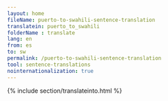 ```yaml
---
layout: home
fileName: puerto-to-swahili-sentence-translation
translatein: puerto_to_swahili
folderName : translate
lang: en
from: es
to: sw
permalink: /puerto-to-swahili-sentence-translation
tool: sentence-translations
nointernationalization: true
---
```

{% include section/translateinto.html %}
